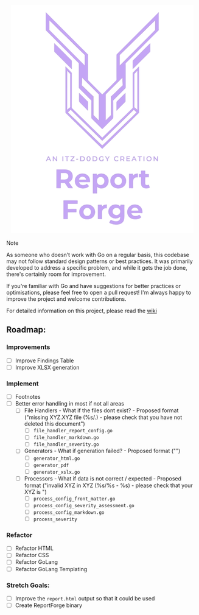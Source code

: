 <p align="center">
    <img src="report/0_report_template/html/images/logo.png">
</p>

> [!Note]
> As someone who doesn’t work with Go on a regular basis, this codebase may not follow standard design patterns or best practices. 
> It was primarily developed to address a specific problem, and while it gets the job done, there's certainly room for improvement.
> 
> If you're familiar with Go and have suggestions for better practices or optimisations, please feel free to open a pull request! I'm always happy to improve the project and welcome contributions.

For detailed information on this project, please read the [wiki](https://github.com/itz-d0dgy-2nd/ReportForge/wiki)

## Roadmap:

### Improvements
- [ ] Improve Findings Table
- [ ] Improve XLSX generation 

### Implement
- [ ] Footnotes
- [ ] Better error handling in most if not all areas
    - [ ] File Handlers - What if the files dont exist? - Proposed format ("missing XYZ.XYZ file (%s/.) - please check that you have not deleted this document")
        - [ ] `file_handler_report_config.go`
        - [ ] `file_handler_markdown.go`
        - [ ] `file_handler_severity.go`
    - [ ] Generators - What if generation failed? - Proposed format ("")
        - [ ] `generator_html.go` 
        - [ ] `generator_pdf`
        - [ ] `generator_xslx.go`
    - [ ] Processors - What if data is not correct / expected - Proposed format ("invalid XYZ in XYZ (%s/%s - %s) - please check that your XYZ is ")
        - [ ] `process_config_front_matter.go`
        - [ ] `process_config_severity_assessment.go`
        - [ ] `process_config_markdown.go`
        - [ ] `process_severity`

### Refactor
- [ ] Refactor HTML
- [ ] Refactor CSS
- [ ] Refactor GoLang
- [ ] Refactor GoLang Templating

### Stretch Goals:
- [ ] Improve the `report.html` output so that it could be used
- [ ] Create ReportForge binary
